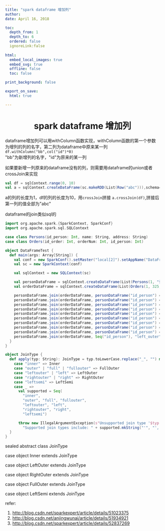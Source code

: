 ```yaml
---
title: "spark dataframe 增加列"        
author:           
date: April 16, 2018      

toc:    
  depth_from: 1    
  depth_to: 6    
  ordered: false    
  ignoreLink:false    
  
html:    
  embed_local_images: true    
  embed_svg: true    
  offline: false    
  toc: false    

print_background: false    

export_on_save:    
  html: true    

---
```


# <center>spark dataframe 增加列</center>     

dataframe增加列可以用withColumn函数实现，withColumn函数的第一个参数为增列的列的名字，第二列为dataframe中原来某一列    
`df.withColumn("bb",col("id")*0)`   
"bb"为新增列的名字，"id"为原来的某一列   

如果要新增一列原来的dataframe没有的列，则需要用dataframe的union或者crossJoin来实现     
```scala 
val df = sqlContext.range(0, 10)
val a = sqlContext.createDataFrame(sc.makeRDD(List(Row("abc"))),schema=StructType(List(StructField("ad", StringType, true))))
```
a的列的长度为1，df的列的长度为10，用`crossJoin`拼接 `a.crossJoin(df)`,拼接后第一列的值全部为"abc"    

dataframe的join类似sql的   
```scala
import org.apache.spark.{SparkContext, SparkConf}
import org.apache.spark.sql.SQLContext

case class Persons(id_person: Int, name: String, address: String)
case class Orders(id_order: Int, orderNum: Int, id_person: Int)

object DataFrameTest {
  def main(args: Array[String]) {
    val conf = new SparkConf().setMaster("local[2]").setAppName("DataFrameTest")
    val sc = new SparkContext(conf)

    val sqlContext = new SQLContext(sc)

    val personDataFrame = sqlContext.createDataFrame(List(Persons(1, "张三", "深圳"), Persons(2, "李四", "成都"), Persons(3, "王五", "厦门"), Persons(4, "朱六", "杭州")))
    val orderDataFrame = sqlContext.createDataFrame(List(Orders(1, 325, 2), Orders(2, 34, 3), Orders(3, 533, 1), Orders(4, 444, 1), Orders(5, 777, 11)))

    personDataFrame.join(orderDataFrame, personDataFrame("id_person") === orderDataFrame("id_person")).show()
    personDataFrame.join(orderDataFrame, personDataFrame("id_person") === orderDataFrame("id_person"), "inner").show()
    personDataFrame.join(orderDataFrame, personDataFrame("id_person") === orderDataFrame("id_person"), "left").show()
    personDataFrame.join(orderDataFrame, personDataFrame("id_person") === orderDataFrame("id_person"), "left_outer").show()
    personDataFrame.join(orderDataFrame, personDataFrame("id_person") === orderDataFrame("id_person"), "right").show()
    personDataFrame.join(orderDataFrame, personDataFrame("id_person") === orderDataFrame("id_person"), "right_outer").show()
    personDataFrame.join(orderDataFrame, personDataFrame("id_person") === orderDataFrame("id_person"), "full").show()
    personDataFrame.join(orderDataFrame, personDataFrame("id_person") === orderDataFrame("id_person"), "full_outer").show()
    personDataFrame.join(orderDataFrame, personDataFrame("id_person") === orderDataFrame("id_person"), "outer").show()
    personDataFrame.join(orderDataFrame, Seq("id_person"), "left_outer").show()  //避免重复列
  }
}
```



```scala
object JoinType {
  def apply(typ: String): JoinType = typ.toLowerCase.replace("_", "") match {
    case "inner" => Inner
    case "outer" | "full" | "fullouter" => FullOuter
    case "leftouter" | "left" => LeftOuter
    case "rightouter" | "right" => RightOuter
    case "leftsemi" => LeftSemi
    case _ =>
      val supported = Seq(
        "inner",
        "outer", "full", "fullouter",
        "leftouter", "left",
        "rightouter", "right",
        "leftsemi")

      throw new IllegalArgumentException(s"Unsupported join type '$typ'. " +
        "Supported join types include: " + supported.mkString("'", "', '", "'") + ".")
  }
}
```

sealed abstract class JoinType

case object Inner extends JoinType

case object LeftOuter extends JoinType

case object RightOuter extends JoinType

case object FullOuter extends JoinType

case object LeftSemi extends JoinType


refer:    
1. http://blog.csdn.net/sparkexpert/article/details/51023375    
2. http://blog.csdn.net/anjingwunai/article/details/51934921    
3. http://blog.csdn.net/sparkexpert/article/details/52837269    